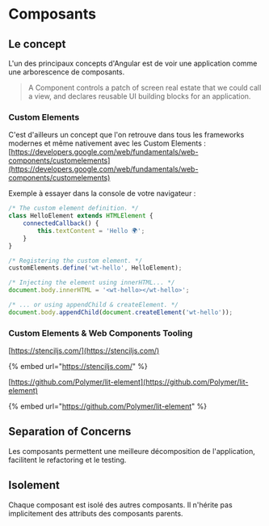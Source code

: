 # Composants

## Le concept

L'un des principaux concepts d'Angular est de voir une application comme une arborescence de composants.

> A Component controls a patch of screen real estate that we could call a view, and declares reusable UI building blocks for an application.

### Custom Elements

C'est d'ailleurs un concept que l'on retrouve dans tous les frameworks modernes et même nativement avec les Custom Elements : [https://developers.google.com/web/fundamentals/web-components/customelements](https://developers.google.com/web/fundamentals/web-components/customelements)

Exemple à essayer dans la console de votre navigateur :

```javascript
/* The custom element definition. */
class HelloElement extends HTMLElement {
    connectedCallback() {
        this.textContent = 'Hello 🌍';
    }
}

/* Registering the custom element. */
customElements.define('wt-hello', HelloElement);

/* Injecting the element using innerHTML... */
document.body.innerHTML = '<wt-hello></wt-hello>';

/* ... or using appendChild & createElement. */
document.body.appendChild(document.createElement('wt-hello'));
```

### Custom Elements & Web Components Tooling

[https://stenciljs.com/](https://stenciljs.com/)

{% embed url="https://stenciljs.com/" %}

[https://github.com/Polymer/lit-element](https://github.com/Polymer/lit-element)

{% embed url="https://github.com/Polymer/lit-element" %}



## Separation of Concerns

Les composants permettent une meilleure décomposition de l'application, facilitent le refactoring et le testing.

## Isolement

Chaque composant est isolé des autres composants. Il n'hérite pas implicitement des attributs des composants parents.



